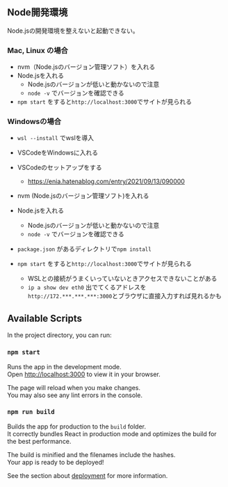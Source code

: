 ## Node開発環境

Node.jsの開発環境を整えないと起動できない。

### Mac, Linux の場合
+ nvm（Node.jsのバージョン管理ソフト）を入れる
+ Node.jsを入れる
  + Node.jsのバージョンが低いと動かないので注意
  + `node -v` でバージョンを確認できる
+ `npm start` をすると`http://localhost:3000`でサイトが見られる

### Windowsの場合

+ `wsl --install` でwslを導入

+ VSCodeをWindowsに入れる

+ VSCodeのセットアップをする
  + https://enia.hatenablog.com/entry/2021/09/13/090000

+ nvm (Node.jsのバージョン管理ソフト)を入れる
  
+ Node.jsを入れる
  + Node.jsのバージョンが低いと動かないので注意
  + `node -v` でバージョンを確認できる

+ `package.json` があるディレクトリで`npm install`
+ `npm start` をすると`http://localhost:3000`でサイトが見られる
  + WSLとの接続がうまくいっていないときアクセスできないことがある
  + `ip a show dev eth0` 出でてくるアドレスを`http://172.***.***.***:3000`とブラウザに直接入力すれば見れるかも



## Available Scripts

In the project directory, you can run:

### `npm start`

Runs the app in the development mode.\
Open [http://localhost:3000](http://localhost:3000) to view it in your browser.

The page will reload when you make changes.\
You may also see any lint errors in the console.

### `npm run build`

Builds the app for production to the `build` folder.\
It correctly bundles React in production mode and optimizes the build for the best performance.

The build is minified and the filenames include the hashes.\
Your app is ready to be deployed!

See the section about [deployment](https://facebook.github.io/create-react-app/docs/deployment) for more information.
